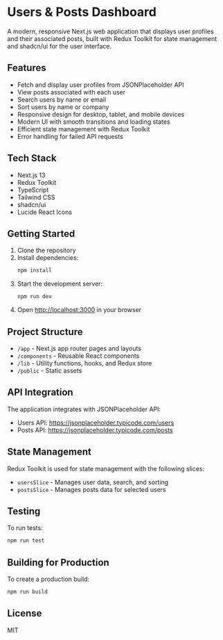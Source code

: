 # Users & Posts Dashboard

A modern, responsive Next.js web application that displays user profiles and their associated posts, built with Redux Toolkit for state management and shadcn/ui for the user interface.

## Features

- Fetch and display user profiles from JSONPlaceholder API
- View posts associated with each user
- Search users by name or email
- Sort users by name or company
- Responsive design for desktop, tablet, and mobile devices
- Modern UI with smooth transitions and loading states
- Efficient state management with Redux Toolkit
- Error handling for failed API requests

## Tech Stack

- Next.js 13
- Redux Toolkit
- TypeScript
- Tailwind CSS
- shadcn/ui
- Lucide React Icons

## Getting Started

1. Clone the repository
2. Install dependencies:
   ```bash
   npm install
   ```
3. Start the development server:
   ```bash
   npm run dev
   ```
4. Open [http://localhost:3000](http://localhost:3000) in your browser

## Project Structure

- `/app` - Next.js app router pages and layouts
- `/components` - Reusable React components
- `/lib` - Utility functions, hooks, and Redux store
- `/public` - Static assets

## API Integration

The application integrates with JSONPlaceholder API:
- Users API: https://jsonplaceholder.typicode.com/users
- Posts API: https://jsonplaceholder.typicode.com/posts

## State Management

Redux Toolkit is used for state management with the following slices:
- `usersSlice` - Manages user data, search, and sorting
- `postsSlice` - Manages posts data for selected users

## Testing

To run tests:
```bash
npm run test
```

## Building for Production

To create a production build:
```bash
npm run build
```

## License

MIT